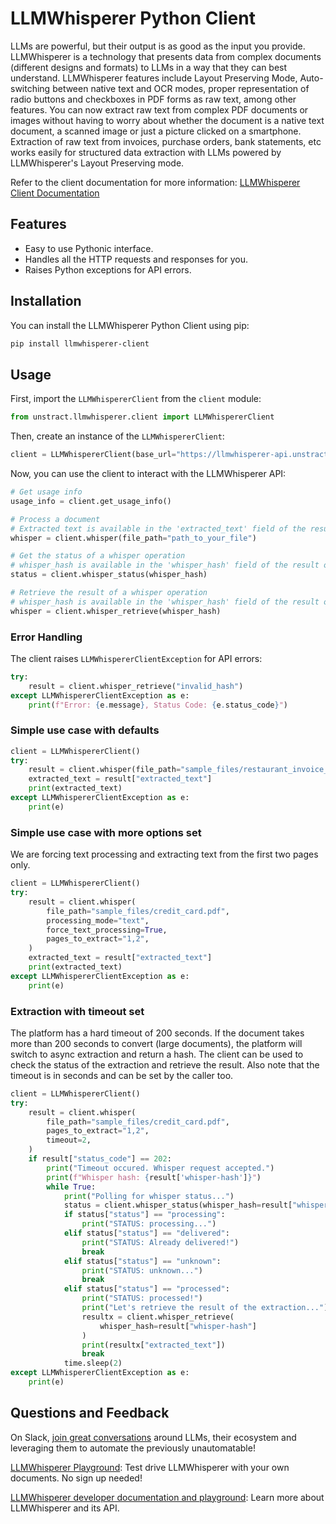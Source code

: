 # LLMWhisperer Python Client

LLMs are powerful, but their output is as good as the input you provide. LLMWhisperer is a technology that presents data from complex documents (different designs and formats) to LLMs in a way that they can best understand. LLMWhisperer features include Layout Preserving Mode, Auto-switching between native text and OCR modes, proper representation of radio buttons and checkboxes in PDF forms as raw text, among other features. You can now extract raw text from complex PDF documents or images without having to worry about whether the document is a native text document, a scanned image or just a picture clicked on a smartphone. Extraction of raw text from invoices, purchase orders, bank statements, etc works easily for structured data extraction with LLMs powered by LLMWhisperer's Layout Preserving mode. 

Refer to the client documentation for more information: [LLMWhisperer Client Documentation](https://docs.unstract.com/llm_whisperer/python_client/llm_whisperer_python_client_intro)

## Features

- Easy to use Pythonic interface.
- Handles all the HTTP requests and responses for you.
- Raises Python exceptions for API errors.

## Installation

You can install the LLMWhisperer Python Client using pip:

```bash
pip install llmwhisperer-client
```

## Usage

First, import the `LLMWhispererClient` from the `client` module:

```python
from unstract.llmwhisperer.client import LLMWhispererClient
```

Then, create an instance of the `LLMWhispererClient`:

```python
client = LLMWhispererClient(base_url="https://llmwhisperer-api.unstract.com/v1", api_key="your_api_key")
```

Now, you can use the client to interact with the LLMWhisperer API:

```python
# Get usage info
usage_info = client.get_usage_info()

# Process a document
# Extracted text is available in the 'extracted_text' field of the result
whisper = client.whisper(file_path="path_to_your_file")

# Get the status of a whisper operation
# whisper_hash is available in the 'whisper_hash' field of the result of the whisper operation
status = client.whisper_status(whisper_hash)

# Retrieve the result of a whisper operation
# whisper_hash is available in the 'whisper_hash' field of the result of the whisper operation
whisper = client.whisper_retrieve(whisper_hash)
```

### Error Handling

The client raises `LLMWhispererClientException` for API errors:

```python
try:
    result = client.whisper_retrieve("invalid_hash")
except LLMWhispererClientException as e:
    print(f"Error: {e.message}, Status Code: {e.status_code}")
```

### Simple use case with defaults

```python
client = LLMWhispererClient()
try:
    result = client.whisper(file_path="sample_files/restaurant_invoice_photo.pdf")
    extracted_text = result["extracted_text"]
    print(extracted_text)
except LLMWhispererClientException as e:
    print(e)
```

### Simple use case with more options set
We are forcing text processing and extracting text from the first two pages only.

```python
client = LLMWhispererClient()
try:
    result = client.whisper(
        file_path="sample_files/credit_card.pdf",
        processing_mode="text",
        force_text_processing=True,
        pages_to_extract="1,2",
    )
    extracted_text = result["extracted_text"]
    print(extracted_text)
except LLMWhispererClientException as e:
    print(e)
```

### Extraction with timeout set 

The platform has a hard timeout of 200 seconds. If the document takes more than 200 seconds to convert (large documents), the platform will switch to async extraction and return a hash. The client can be used to check the status of the extraction and retrieve the result. Also note that the timeout is in seconds and can be set by the caller too.


```python
client = LLMWhispererClient()
try:
    result = client.whisper(
        file_path="sample_files/credit_card.pdf",
        pages_to_extract="1,2",
        timeout=2,
    )
    if result["status_code"] == 202:
        print("Timeout occured. Whisper request accepted.")
        print(f"Whisper hash: {result['whisper-hash']}")
        while True:
            print("Polling for whisper status...")
            status = client.whisper_status(whisper_hash=result["whisper-hash"])
            if status["status"] == "processing":
                print("STATUS: processing...")
            elif status["status"] == "delivered":
                print("STATUS: Already delivered!")
                break
            elif status["status"] == "unknown":
                print("STATUS: unknown...")
                break
            elif status["status"] == "processed":
                print("STATUS: processed!")
                print("Let's retrieve the result of the extraction...")
                resultx = client.whisper_retrieve(
                    whisper_hash=result["whisper-hash"]
                )
                print(resultx["extracted_text"])
                break
            time.sleep(2)
except LLMWhispererClientException as e:
    print(e)
```

## Questions and Feedback

On Slack, [join great conversations](https://join-slack.unstract.com/) around LLMs, their ecosystem and leveraging them to automate the previously unautomatable!

[LLMWhisperer Playground](https://pg.llmwhisperer.unstract.com/): Test drive LLMWhisperer with your own documents. No sign up needed!

[LLMWhisperer developer documentation and playground](https://dev-pg.llmwhisperer.unstract.com/): Learn more about LLMWhisperer and its API.
